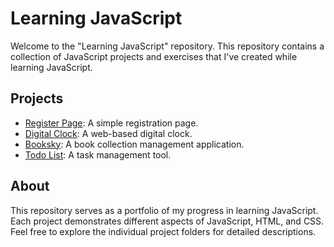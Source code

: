 # Learning JavaScript

Welcome to the "Learning JavaScript" repository. This repository contains a collection of JavaScript projects and exercises that I've created while learning JavaScript.

## Projects

- [Register Page](./registerpage/README.md): A simple registration page.
- [Digital Clock](./digital-clock/README.md): A web-based digital clock.
- [Booksky](./booksky/README.md): A book collection management application.
- [Todo List](./todolist/README.md): A task management tool.

## About

This repository serves as a portfolio of my progress in learning JavaScript. Each project demonstrates different aspects of JavaScript, HTML, and CSS.
Feel free to explore the individual project folders for detailed descriptions.


